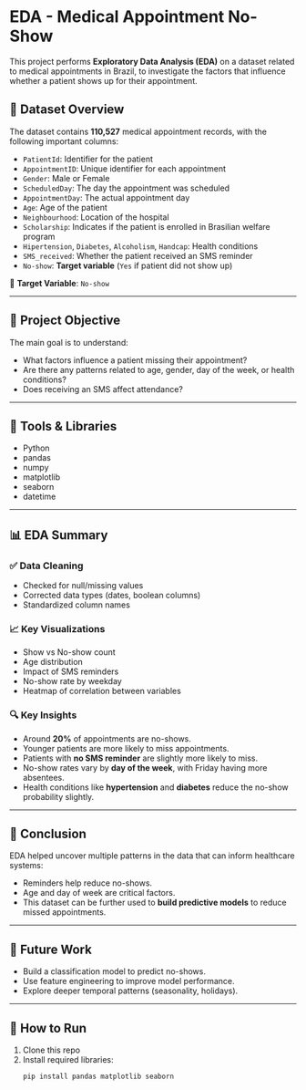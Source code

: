 # EDA - Medical Appointment No-Show

This project performs **Exploratory Data Analysis (EDA)** on a dataset related to medical appointments in Brazil, to investigate the factors that influence whether a patient shows up for their appointment.

## 📁 Dataset Overview

The dataset contains **110,527** medical appointment records, with the following important columns:

- `PatientId`: Identifier for the patient
- `AppointmentID`: Unique identifier for each appointment
- `Gender`: Male or Female
- `ScheduledDay`: The day the appointment was scheduled
- `AppointmentDay`: The actual appointment day
- `Age`: Age of the patient
- `Neighbourhood`: Location of the hospital
- `Scholarship`: Indicates if the patient is enrolled in Brasilian welfare program
- `Hipertension`, `Diabetes`, `Alcoholism`, `Handcap`: Health conditions
- `SMS_received`: Whether the patient received an SMS reminder
- `No-show`: **Target variable** (`Yes` if patient did not show up)

📌 **Target Variable**: `No-show`

---

## 🎯 Project Objective

The main goal is to understand:
- What factors influence a patient missing their appointment?
- Are there any patterns related to age, gender, day of the week, or health conditions?
- Does receiving an SMS affect attendance?

---

## 🧰 Tools & Libraries

- Python
- pandas
- numpy
- matplotlib
- seaborn
- datetime

---

## 📊 EDA Summary

### ✅ Data Cleaning
- Checked for null/missing values
- Corrected data types (dates, boolean columns)
- Standardized column names

### 📈 Key Visualizations
- Show vs No-show count
- Age distribution
- Impact of SMS reminders
- No-show rate by weekday
- Heatmap of correlation between variables

### 🔍 Key Insights
- Around **20%** of appointments are no-shows.
- Younger patients are more likely to miss appointments.
- Patients with **no SMS reminder** are slightly more likely to miss.
- No-show rates vary by **day of the week**, with Friday having more absentees.
- Health conditions like **hypertension** and **diabetes** reduce the no-show probability slightly.

---

## 📌 Conclusion

EDA helped uncover multiple patterns in the data that can inform healthcare systems:
- Reminders help reduce no-shows.
- Age and day of week are critical factors.
- This dataset can be further used to **build predictive models** to reduce missed appointments.

---

## 🚀 Future Work

- Build a classification model to predict no-shows.
- Use feature engineering to improve model performance.
- Explore deeper temporal patterns (seasonality, holidays).

---

## 📂 How to Run

1. Clone this repo
2. Install required libraries:
   ```bash
   pip install pandas matplotlib seaborn
